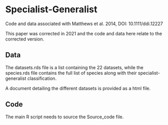 # Specialist-Generalist
Code and data associated with Matthews et al. 2014, DOI: 10.1111/ddi.12227

This paper was corrected in 2021 and the code and data here relate to the corrected version.

## Data

The datasets.rds file is a list containing the 22 datasets, while the species.rds file contains the full list of species along with their specialist-generalist classification.

A document detailing the different datasets is provided as a html file.

## Code
The main R script needs to source the Source_code file.
